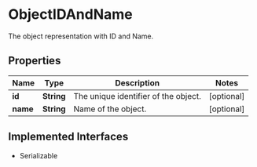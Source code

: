 

# ObjectIDAndName

The object representation with ID and Name.

## Properties

| Name | Type | Description | Notes |
|------------ | ------------- | ------------- | -------------|
|**id** | **String** | The unique identifier of the object. |  [optional] |
|**name** | **String** | Name of the object. |  [optional] |


## Implemented Interfaces

* Serializable


